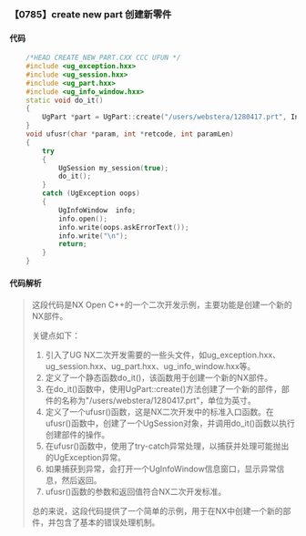 ### 【0785】create new part 创建新零件

#### 代码

```cpp
    /*HEAD CREATE_NEW_PART.CXX CCC UFUN */  
    #include <ug_exception.hxx>  
    #include <ug_session.hxx>  
    #include <ug_part.hxx>  
    #include <ug_info_window.hxx>  
    static void do_it()  
    {  
        UgPart *part = UgPart::create("/users/webstera/1280417.prt", Inches);  
    }  
    void ufusr(char *param, int *retcode, int paramLen)  
    {  
        try  
        {  
            UgSession my_session(true);  
            do_it();  
        }  
        catch (UgException oops)  
        {  
            UgInfoWindow  info;  
            info.open();  
            info.write(oops.askErrorText());  
            info.write("\n");  
            return;  
        }  
    }

```

#### 代码解析

> 这段代码是NX Open C++的一个二次开发示例，主要功能是创建一个新的NX部件。
>
> 关键点如下：
>
> 1. 引入了UG NX二次开发需要的一些头文件，如ug_exception.hxx、ug_session.hxx、ug_part.hxx、ug_info_window.hxx等。
> 2. 定义了一个静态函数do_it()，该函数用于创建一个新的NX部件。
> 3. 在do_it()函数中，使用UgPart::create()方法创建了一个新的部件，部件的名称为"/users/webstera/1280417.prt"，单位为英寸。
> 4. 定义了一个ufusr()函数，这是NX二次开发中的标准入口函数。在ufusr()函数中，创建了一个UgSession对象，并调用do_it()函数以执行创建部件的操作。
> 5. 在ufusr()函数中，使用了try-catch异常处理，以捕获并处理可能抛出的UgException异常。
> 6. 如果捕获到异常，会打开一个UgInfoWindow信息窗口，显示异常信息，然后返回。
> 7. ufusr()函数的参数和返回值符合NX二次开发标准。
>
> 总的来说，这段代码提供了一个简单的示例，用于在NX中创建一个新的部件，并包含了基本的错误处理机制。
>
